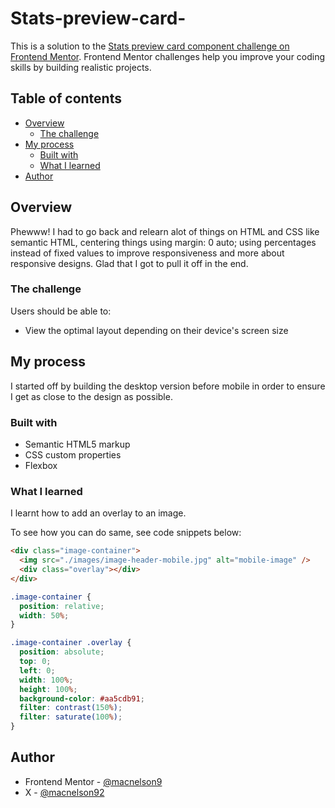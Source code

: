 # Stats-preview-card-
This is a solution to the [Stats preview card component challenge on Frontend Mentor](https://www.frontendmentor.io/challenges/stats-preview-card-component-8JqbgoU62). Frontend Mentor challenges help you improve your coding skills by building realistic projects.

## Table of contents

- [Overview](#overview)
  - [The challenge](#the-challenge)
- [My process](#my-process)
  - [Built with](#built-with)
  - [What I learned](#what-i-learned)
- [Author](#author)

## Overview

Phewww! I had to go back and relearn alot of things on HTML and CSS like semantic HTML, centering things using margin: 0 auto; using percentages instead of fixed values to improve responsiveness and more about responsive designs. Glad that I got to pull it off in the end.

### The challenge

Users should be able to:

- View the optimal layout depending on their device's screen size

## My process

I started off by building the desktop version before mobile in order to ensure I get as close to the design as possible.

### Built with

- Semantic HTML5 markup
- CSS custom properties
- Flexbox

### What I learned

I learnt how to add an overlay to an image.

To see how you can do same, see code snippets below:

```html
<div class="image-container">
  <img src="./images/image-header-mobile.jpg" alt="mobile-image" />
  <div class="overlay"></div>
</div>
```

```css
.image-container {
  position: relative;
  width: 50%;
}

.image-container .overlay {
  position: absolute;
  top: 0;
  left: 0;
  width: 100%;
  height: 100%;
  background-color: #aa5cdb91;
  filter: contrast(150%);
  filter: saturate(100%);
}
```

## Author

- Frontend Mentor - [@macnelson9](https://www.frontendmentor.io/profile/macnelson9)
- X - [@macnelson92](https://www.x.com/macnelson92)
